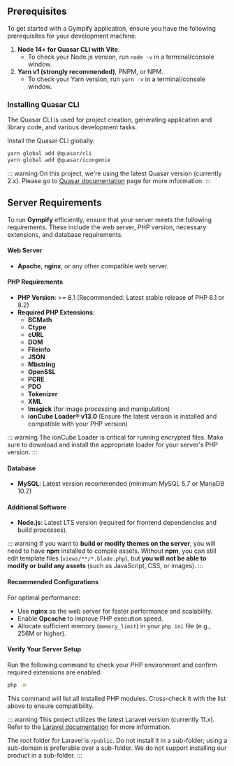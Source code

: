 ## Prerequisites

To get started with a Gympify application, ensure you have the following prerequisites for your development machine:

1. **Node 14+ for Quasar CLI with Vite**.
   - To check your Node.js version, run `node -v` in a terminal/console window.
2. **Yarn v1 (strongly recommended)**, PNPM, or NPM.
   - To check your Yarn version, run `yarn -v` in a terminal/console window.

### Installing Quasar CLI

The Quasar CLI is used for project creation, generating application and library code, and various development tasks.

Install the Quasar CLI globally:

```bash
yarn global add @quasar/cli
yarn global add @quasar/icongenie
```

::: warning
On this project, we're using the latest Quasar version (currently 2.x). Please go to [Quasar documentation](https://quasar.dev/start/quasar-cli) page for more information.
:::

## Server Requirements

To run **Gympify** efficiently, ensure that your server meets the following requirements. These include the web server, PHP version, necessary extensions, and database requirements.

#### Web Server
- **Apache**, **nginx**, or any other compatible web server.

#### PHP Requirements
- **PHP Version**: >= 8.1 (Recommended: Latest stable release of PHP 8.1 or 8.2)
- **Required PHP Extensions**:
  - **BCMath**
  - **Ctype**
  - **cURL**
  - **DOM**
  - **Fileinfo**
  - **JSON**
  - **Mbstring**
  - **OpenSSL**
  - **PCRE**
  - **PDO**
  - **Tokenizer**
  - **XML**
  - **Imagick** (for image processing and manipulation)
  - **ionCube Loader® v13.0** (Ensure the latest version is installed and compatible with your PHP version)

::: warning 
The ionCube Loader is critical for running encrypted files. Make sure to download and install the appropriate loader for your server's PHP version.
:::

#### Database
- **MySQL**: Latest version recommended (minimum MySQL 5.7 or MariaDB 10.2)

#### Additional Software
- **Node.js**: Latest LTS version (required for frontend dependencies and build processes). 

::: warning 
If you want to **build or modify themes on the server**, you will need to have **npm** installed to compile assets. Without **npm**, you can still edit template files (`views/**/*.blade.php`), but **you will not be able to modify or build any assets** (such as JavaScript, CSS, or images).
:::

#### Recommended Configurations
For optimal performance:
- Use **nginx** as the web server for faster performance and scalability.
- Enable **Opcache** to improve PHP execution speed.
- Allocate sufficient memory (`memory_limit`) in your `php.ini` file (e.g., 256M or higher).

#### Verify Your Server Setup
Run the following command to check your PHP environment and confirm required extensions are enabled:

```bash
php -m
```

This command will list all installed PHP modules. Cross-check it with the list above to ensure compatibility.


::: warning
This project utilizes the latest Laravel version (currently 11.x). Refer to the [Laravel documentation](https://laravel.com/docs) for more information.

The root folder for Laravel is `/public`. Do not install it in a sub-folder; using a sub-domain is preferable over a sub-folder. We do not support installing our product in a sub-folder.
:::